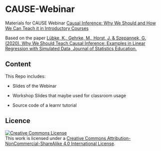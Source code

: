 # CAUSE-Webinar

Materials for CAUSE Webinar [Causal Inference: Why We Should and How We Can Teach it in Introductory Courses](https://www.causeweb.org/cause/webinar/teaching/2020-06)

Based on the paper [Lübke, K., Gehrke, M., Horst, J. & Szepannek, G. (2020). Why We Should Teach Causal Inference: Examples in Linear Regression with Simulated Data, Journal of Statistics Education.](https://doi.org/10.1080/10691898.2020.1752859)

## Content

This Repo includes:

- Slides of the Webinar

- Workshop Slides that maybe used for classroom usage

- Source code of a learnr tutorial

## Licence

<a rel="license" href="http://creativecommons.org/licenses/by-nc-sa/4.0/"><img alt="Creative Commons License" style="border-width:0" src="https://i.creativecommons.org/l/by-nc-sa/4.0/88x31.png" /></a><br />This work is licensed under a <a rel="license" href="http://creativecommons.org/licenses/by-nc-sa/4.0/">Creative Commons Attribution-NonCommercial-ShareAlike 4.0 International License</a>.

## 
